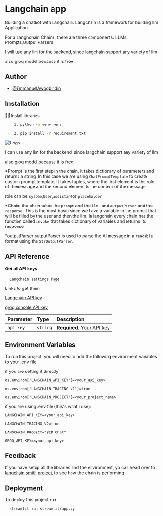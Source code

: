 
# Langchain app
 Building a chatbot with Langchain.
Langchain is a framework for building llm Application 

For a Langhchain Chains, there are three components:
LLMs, Prompts,Output Parsers.

I will use any llm for the backend, since langchain support any  variety of llm 

also groq model because it is free


## Author

- [@EmmanuelAwogbindin](https://www.linkedin.com/in/emmanuel-awogbindin-42174321b/)


## Installation

👨‍⚖️Install libraries

```bash
    1. python -m venv venv
 
    2. pip install -r requirement.txt
```
    
![Logo](https://av-eks-lekhak.s3.amazonaws.com/media/__sized__/article_images/5_83DdPYD-thumbnail_webp-600x300.webp)

I can use any llm for the backend, since langchain support any  variety of llm 

also groq model because it is free

*Prompt is the first step in the chain, it takes dictionary of parameters and returns a string. In this case we are using `ChatPromptTemplate` to create custom prompt template. It takes tuples, where the first element is the role of themessage and the second element is the content of the message.

role can be `system`,`User`,`assistant`or `placeholder`    

*Chain: the chain takes the `prompt` and the  `llm ` and  `outputParser` and the  `response`. This is the most basic since we have a variable in the prompt that will be filled by the user and then the llm. In langchain every chain has the  function called `invoke` that takes dictionary of variables and returns its response

*outputParser
outputParser is used to parse the AI message in a `readable` format using the `StrOutputParser`.
## API Reference

#### Get all API keys

```http    
  Langchain settings Page 
```
Links to get them

[Langchain API key](Smith.langchain.com/settings)

[groq console API key](console.groq.com/docs/models)

| Parameter | Type     | Description                |
| :-------- | :------- | :------------------------- |
| `api_key` | `string` | **Required**. Your API key |




## Environment Variables

To run this project, you will need to add the following environment variables to your .env file

if you are setting it directly

`os.environ['LANGCHAIN_API_KEY']=<your_api_key>`

`os.environ['LANGCHAIN_TRACING_V2']=true`

`os.environ['LANGCHAIN_PROJECT']=<your_project_name>`

if you are using .env file (this's what i use):

`LANGCHAIN_API_KEY=<your_api_key>`

`LANGCHAIN_TRACING_V2=true`

`LANGCHAIN_PROJECT="BID-Chat"`

`GROQ_API_KEY=<your_api_key>`
## Feedback

If you have setup all the libraries and the environment, yo can head over to [langchain smith project](smith.langchain.com/project), to see how the chain is performing 

## Deployment

To deploy this project run

```bash
  streamlit run streamlit/app.py
```

